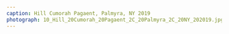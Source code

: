 ```yaml
---
caption: Hill Cumorah Pagaent, Palmyra, NY 2019
photograph: 10_Hill_20Cumorah_20Pagaent_2C_20Palmyra_2C_20NY_202019.jpg
---
```

